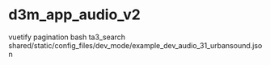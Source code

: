 # d3m_app_audio_v2
vuetify pagination
bash ta3_search shared/static/config_files/dev_mode/example_dev_audio_31_urbansound.json

